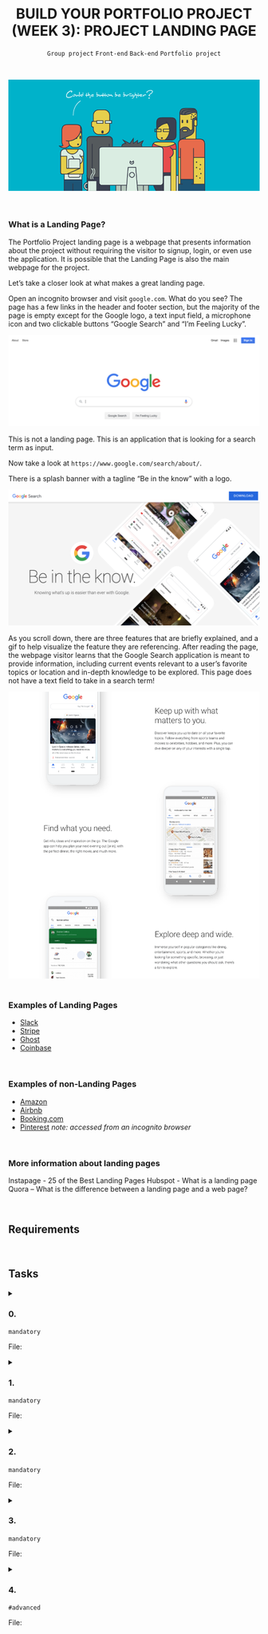 <h1 align="center"><b>BUILD YOUR PORTFOLIO PROJECT (WEEK 3): PROJECT LANDING PAGE</b></h1>
<div align="center"><code>Group project</code> <code>Front-end</code> <code>Back-end</code> <code>Portfolio project</code></div>

<br><div align="center"><img src="https://github.com/codenvibes/alx-portfolio_project/blob/master/build%20your%20portfolio%20project%20(week%203)%3A%20project%20landing%20page/images/02eef3b807902eeb9cb8.gif"></div>


<br>

### What is a Landing Page?
The Portfolio Project landing page is a webpage that presents information about the project without requiring the visitor to signup, login, or even use the application. It is possible that the Landing Page is also the main webpage for the project.

Let’s take a closer look at what makes a great landing page.

Open an incognito browser and visit `google.com`. What do you see? The page has a few links in the header and footer section, but the majority of the page is empty except for the Google logo, a text input field, a microphone icon and two clickable buttons “Google Search” and “I’m Feeling Lucky”.

<div align="center"><img src="https://github.com/codenvibes/alx-portfolio_project/blob/master/build%20your%20portfolio%20project%20(week%203)%3A%20project%20landing%20page/images/b08b8aa4896490dda392.png"></div>

This is not a landing page. This is an application that is looking for a search term as input.

Now take a look at `https://www.google.com/search/about/`.

There is a splash banner with a tagline “Be in the know” with a logo.

<div align="center"><img src="https://github.com/codenvibes/alx-portfolio_project/blob/master/build%20your%20portfolio%20project%20(week%203)%3A%20project%20landing%20page/images/c10632be0d48a77170f2.png"></div>

As you scroll down, there are three features that are briefly explained, and a gif to help visualize the feature they are referencing. After reading the page, the webpage visitor learns that the Google Search application is meant to provide information, including current events relevant to a user’s favorite topics or location and in-depth knowledge to be explored. This page does not have a text field to take in a search term!

<div align="center"><img src="https://github.com/codenvibes/alx-portfolio_project/blob/master/build%20your%20portfolio%20project%20(week%203)%3A%20project%20landing%20page/images/2467bf770b996a240ced.png"></div>


<br>

### Examples of Landing Pages
- [Slack](https://slack.com/)
- [Stripe](https://stripe.com/)
- [Ghost](https://ghost.org/)
- [Coinbase](https://www.coinbase.com/)


<br>

### Examples of non-Landing Pages
- [Amazon](https://www.amazon.com/)
- [Airbnb](https://www.airbnb.com/)
- [Booking.com](https://www.booking.com/)
- [Pinterest](https://www.pinterest.com/)
*note: accessed from an incognito browser*


<br>

### More information about landing pages
Instapage - 25 of the Best Landing Pages
Hubspot - What is a landing page
Quora – What is the difference between a landing page and a web page?


<!-- <br>
<hr>
<h3><a href=>Notes</a></h3>
<hr> -->

<br>

## Requirements
<!-- Add your requirements here -->

<!-- <br>

## More Info -->

<br>

## Tasks
<details>
<summary>

### 0. 
`mandatory`

File: []()
</summary>


</details>

<details>
<summary>

### 1. 
`mandatory`

File: []()
</summary>


</details>

<details>
<summary>

### 2. 
`mandatory`

File: []()
</summary>


</details>

<details>
<summary>

### 3. 
`mandatory`

File: []()
</summary>


</details>

<details>
<summary>

### 4. 
`#advanced`

File: []()
</summary>


</details>

